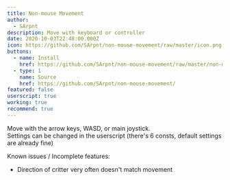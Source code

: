 ```yaml
---
title: Non-mouse Movement
author:
  - SArpnt
description: Move with keyboard or controller
date: 2020-10-03T22:48:00.000Z
icon: https://github.com/SArpnt/non-mouse-movement/raw/master/icon.png
buttons:
  - name: Install
    href: https://github.com/SArpnt/non-mouse-movement/raw/master/non-mouse-movement.user.js
  - type: 1
    name: Source
    href: https://github.com/SArpnt/non-mouse-movement/
featured: false
userscript: true
working: true
recommend: true
---
```

Move with the arrow keys, WASD, or main joystick.\
Settings can be changed in the userscript (there's 6 consts, default settings are already fine)

Known issues / Incomplete features:
* Direction of critter very often doesn't match movement